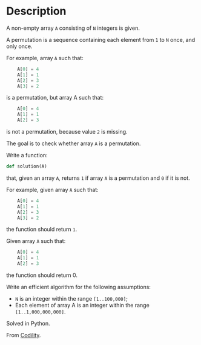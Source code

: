 # Description

A non-empty array `A` consisting of `N` integers is given.

A permutation is a sequence containing each element from `1` to `N` once, and only once.

For example, array `A` such that:
```python
    A[0] = 4
    A[1] = 1
    A[2] = 3
    A[3] = 2
```

is a permutation, but array A such that:
```python
    A[0] = 4
    A[1] = 1
    A[2] = 3
```

is not a permutation, because value `2` is missing.

The goal is to check whether array `A` is a permutation.

Write a function:
```python
def solution(A)
```

that, given an array `A`, returns `1` if array `A` is a permutation and `0` if it is not.

For example, given array `A` such that:
```python
    A[0] = 4
    A[1] = 1
    A[2] = 3
    A[3] = 2
```

the function should return `1`.

Given array `A` such that:
```python
    A[0] = 4
    A[1] = 1
    A[2] = 3
```
the function should return 0.

Write an efficient algorithm for the following assumptions:

* `N` is an integer within the range `[1..100,000]`;
* Each element of array A is an integer within the range `[1..1,000,000,000]`.

Solved in Python.

From [Codility](https://app.codility.com/programmers/lessons/4-counting_elements/perm_check/).